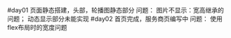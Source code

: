 #day01
  页面静态搭建，头部，轮播图静态部分
  问题：
      图片不显示：宽高继承的问题；
      动态显示部分未能实现
#day02
  首页完成，服务商页编写中
  问题：
      使用flex布局时的宽度问题